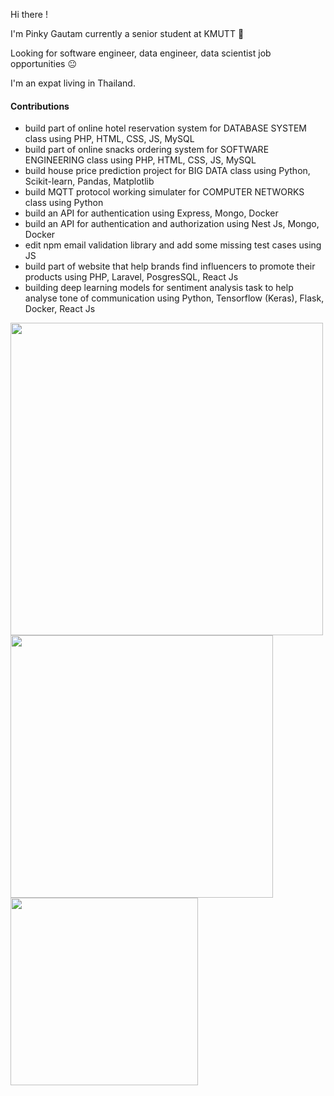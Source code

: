Hi there !

I'm Pinky Gautam currently a senior student at KMUTT 🙂 

Looking for software engineer, data engineer, data scientist job opportunities 😐

I'm an expat living in Thailand.

#### Contributions 

- build part of online hotel reservation system for DATABASE SYSTEM class using PHP, HTML, CSS, JS, MySQL
- build part of online snacks ordering system for SOFTWARE ENGINEERING class using PHP, HTML, CSS, JS, MySQL
- build house price prediction project for BIG DATA class using Python, Scikit-learn, Pandas, Matplotlib
- build MQTT protocol working simulater for COMPUTER NETWORKS class using Python
- build an API for authentication using Express, Mongo, Docker
- build an API for authentication and authorization using Nest Js, Mongo, Docker
- edit npm email validation library and add some missing test cases using JS
- build part of website that help brands find influencers to promote their products using PHP, Laravel, PosgresSQL, React Js
- building deep learning models for sentiment analysis task to help analyse tone of communication using Python, Tensorflow (Keras), Flask, Docker, React Js

 
<img  width="500" src="https://github-readme-stats.vercel.app/api?username=ppkgtmm&show_icons=true&theme=dark" />

<img  width="420" src="https://github-readme-stats.vercel.app/api/top-langs/?username=ppkgtmm&layout=compact&theme=dark" />

<img  width="300" src="https://spotify-github-profile.vercel.app/api/view.svg?uid=d2yhq96derd1cm9b3lw87o90t&cover_image=true&theme=default" />


